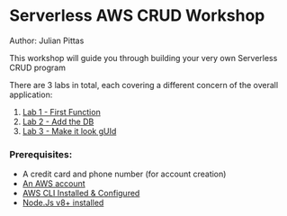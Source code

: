 # Serverless AWS CRUD Workshop

Author: Julian Pittas

This workshop will guide you through building your very own Serverless CRUD program

There are 3 labs in total, each covering a different concern of the overall application:

1. [Lab 1 - First Function](./Lab_1_-_First_Function)
2. [Lab 2 - Add the DB](./Lab_1_-_Add_the_DB)
3. [Lab 3 - Make it look gUId](./Lab_3_-_Make_it_look_gUId)

### Prerequisites:
- A credit card and phone number (for account creation)
- [An AWS account](https://docs.aws.amazon.com/lambda/latest/dg/setup.html)
- [AWS CLI Installed & Configured](https://docs.aws.amazon.com/lambda/latest/dg/setup-awscli.html)
- [Node.Js v8+ installed](https://www.taniarascia.com/how-to-install-and-use-node-js-and-npm-mac-and-windows/)